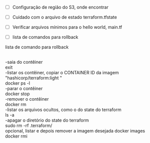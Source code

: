 


- [ ] Configuração de região do S3, onde encontrar
- [ ] Cuidado com o arquivo de estado terraform.tfstate
- [ ] Verificar arquivos mínimos para o hello world, main.tf
- [ ] lista de comandos para rollback


lista de comando para rollback

<br>-saia do contêiner
<br>exit
<br>-listar os contêiner, copiar o CONTAINER ID da imagem "hashicorp/terraform:light "
<br>docker ps -l
<br>-parar o contêiner
<br>docker stop <container id>
<br>-remover o contêiner
<br>docker rm <container id>
<br>-listar os arquivos ocultos, como o do state do terraform
<br>ls -a
<br>-apagar o diretório do state do terraform
<br>sudo rm -rf .terraform/
<br> opcional, listar e depois remover a imagem desejada
docker images  
docker rmi <image-id>

